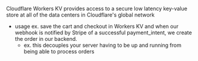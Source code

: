 
Cloudflare Workers KV provides access to a secure low latency key-value store at all of the data centers in Cloudflare's global network
- usage ex. save the cart and checkout in Workers KV and when our webhook is notified by Stripe of a successful payment_intent, we create the order in our backend.
	- ex. this decouples your server having to be up and running from being able to process orders
